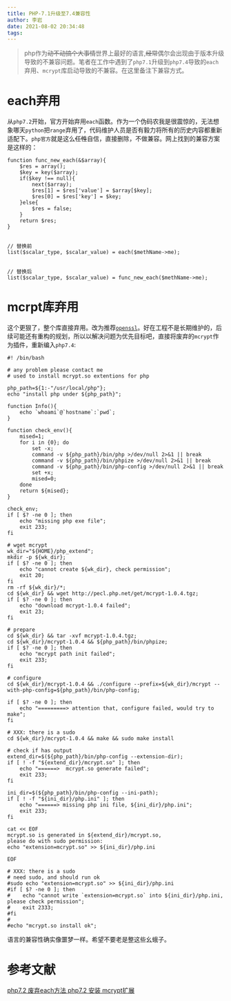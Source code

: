 ```yaml
---
title: PHP-7.1升级至7.4兼容性
author: 李岩
date: 2021-08-02 20:34:48
tags:
---
```

> php作为<del>动不动搞个大事情</del>世界上最好的语言,<del>经常</del>偶尔会出现由于版本升级导致的不兼容问题。笔者在工作中遇到了`php7.1`升级到`php7.4`导致的`each`弃用、`mcrypt`库启动导致的不兼容。在这里备注下兼容方式。
<!--more-->
# each弃用
从`php7.2`开始，官方开始弃用`each`函数。作为一个伪码农我是很震惊的，无法想象哪天`python`把`range`弃用了，代码维护人员是否有毅力将所有的历史内容都重新适配下。`php官方`就是这么<del>任性</del>自信，直接删除，不做兼容。网上找到的兼容方案是这样的：
```  
function func_new_each(&$array){
    $res = array();
    $key = key($array);
    if($key !== null){
        next($array);
        $res[1] = $res['value'] = $array[$key];
        $res[0] = $res['key'] = $key;
    }else{
        $res = false;
    }
    return $res;
}
 
 
// 替换前
list($scalar_type, $scalar_value) = each($methName->me);
 
 
// 替换后
list($scalar_type, $scalar_value) = func_new_each($methName->me);

```

# mcrpt库弃用
这个更狠了，整个库直接弃用。改为推荐[`openssl`](https://www.php.net/manual/zh/ref.openssl.php)。好在工程不是长期维护的，后续可能还有重构的规划，所以以解决问题为优先目标吧，直接将废弃的`mcrypt`作为插件，重新编入`php7.4`:

```  
#! /bin/bash
 
# any problem please contact me
# used to install mcrypt.so extentions for php
 
php_path=${1:-"/usr/local/php"};
echo "install php under ${php_path}";
 
function Info(){
    echo `whoami`@`hostname`:`pwd`;
}
 
function check_env(){
    mised=1;
    for i in {0}; do
        set -x;
        command -v ${php_path}/bin/php >/dev/null 2>&1 || break
        command -v ${php_path}/bin/phpize >/dev/null 2>&1 || break
        command -v ${php_path}/bin/php-config >/dev/null 2>&1 || break
        set +x;
        mised=0;
    done
    return ${mised};
}
 
check_env;
if [ $? -ne 0 ]; then
    echo "missing php exe file";
    exit 233;
fi
 
# wget mcrypt
wk_dir="${HOME}/php_extend";
mkdir -p ${wk_dir};
if [ $? -ne 0 ]; then
    echo "cannot create ${wk_dir}, check permission";
    exit 20;
fi
rm -rf ${wk_dir}/*;
cd ${wk_dir} && wget http://pecl.php.net/get/mcrypt-1.0.4.tgz;
if [ $? -ne 0 ]; then
    echo "download mcrypt-1.0.4 failed";
    exit 23;
fi
 
# prepare
cd ${wk_dir} && tar -xvf mcrypt-1.0.4.tgz;
cd ${wk_dir}/mcrypt-1.0.4 && ${php_path}/bin/phpize;
if [ $? -ne 0 ]; then
    echo "mcrypt path init failed";
    exit 233;
fi
 
# configure
cd ${wk_dir}/mcrypt-1.0.4 && ./configure --prefix=${wk_dir}/mcrypt --with-php-config=${php_path}/bin/php-config;
 
if [ $? -ne 0 ]; then
    echo "=========> attention that, configure failed, would try to make";
fi
 
# XXX: there is a sudo
cd ${wk_dir}/mcrypt-1.0.4 && make && sudo make install
 
# check if has output
extend_dir=$(${php_path}/bin/php-config --extension-dir);
if [ ! -f "${extend_dir}/mcrypt.so" ]; then
    echo "======>  mcrypt.so generate failed";
    exit 233;
fi
 
ini_dir=$(${php_path}/bin/php-config --ini-path);
if [ ! -f "${ini_dir}/php.ini" ]; then
    echo "======> missing php ini file, ${ini_dir}/php.ini";
    exit 233;
fi
 
cat << EOF
mcrypt.so is generated in ${extend_dir}/mcrypt.so,
please do with sudo permission:
echo "extension=mcrypt.so" >> ${ini_dir}/php.ini
 
EOF
 
# XXX: there is a sudo
# need sudo, and should run ok
#sudo echo "extension=mcrypt.so" >> ${ini_dir}/php.ini
#if [ $? -ne 0 ]; then
#    echo "cannot write `extension=mcrypt.so` into ${ini_dir}/php.ini, please check permission";
#    exit 2333;
#fi
#
#echo "mcrypt.so install ok";  

```

语言的兼容性确实像噩梦一样。希望不要老是整这些幺蛾子。

# 参考文献
[php7.2 废弃each方法
](https://blog.csdn.net/zchare/article/details/81903362)
[php7.2 安装 mcrypt扩展
](https://blog.csdn.net/cbuy888/article/details/93618842)
